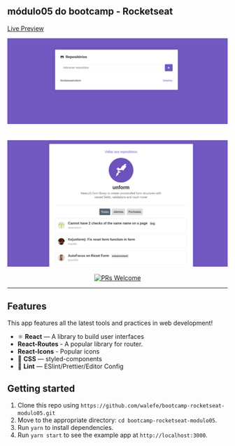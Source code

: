 ## módulo05 do bootcamp - Rocketseat

[Live Preview](<[server](https://github.com/walefe/bootcamp-rocketseat-modulo05.git)>)

 <img src="./src/assets/searchRepo.png" alt="PRs Welcome">

 <br/>
 <br/>
 <br/>

 <img src="./src/assets/Repo.png" alt="PRs Welcome">

<p align="center">
  <a href="http://makeapullrequest.com">
    <img src="https://img.shields.io/badge/PRs-welcome-brightgreen.svg?style=flat-square" alt="PRs Welcome">
  </a>
</p>

<hr />

## Features

This app features all the latest tools and practices in web development!

- ⚛ **React** — A library to build user interfaces
- **React-Routes** - A popular library for router.
- **React-Icons** - Popular icons
- 💅 **CSS** — styled-components
- 💖 **Lint** — ESlint/Prettier/Editor Config

## Getting started

1. Clone this repo using `https://github.com/walefe/bootcamp-rocketseat-modulo05.git`
2. Move to the appropriate directory: `cd bootcamp-rocketseat-modulo05`.<br />
3. Run `yarn` to install dependencies.<br />
4. Run `yarn start` to see the example app at `http://localhost:3000`.
